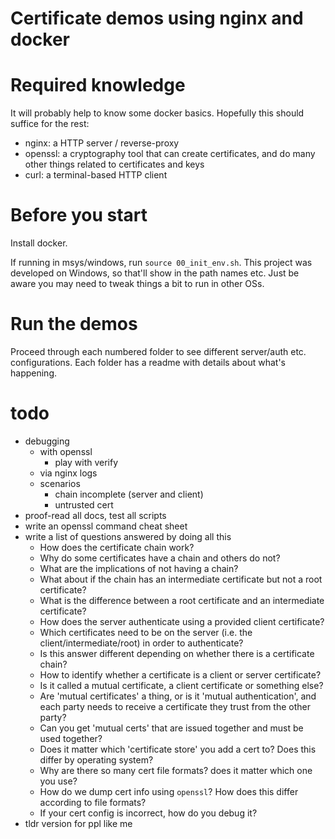 # Certificate demos using nginx and docker

# Required knowledge

It will probably help to know some docker basics. Hopefully this
should suffice for the rest:

- nginx:   a HTTP server / reverse-proxy
- openssl: a cryptography tool that can create certificates,
           and do many other things related to certificates and keys
- curl:    a terminal-based HTTP client

# Before you start

Install docker.

If running in msys/windows, run `source 00_init_env.sh`.
This project was developed on Windows, so that'll show in
the path names etc. Just be aware you may need to tweak
things a bit to run in other OSs.

# Run the demos

Proceed through each numbered folder to see different server/auth
etc. configurations. Each folder has a readme with details about
what's happening.

# todo

- debugging
    - with openssl
        - play with verify
    - via nginx logs
    - scenarios
        - chain incomplete (server and client)
        - untrusted cert
- proof-read all docs, test all scripts
- write an openssl command cheat sheet
- write a list of questions answered by doing all this
    - How does the certificate chain work?
    - Why do some certificates have a chain and others do not?
    - What are the implications of not having a chain?
    - What about if the chain has an intermediate certificate but not a root certificate?
    - What is the difference between a root certificate and an intermediate certificate?
    - How does the server authenticate using a provided client certificate?
    - Which certificates need to be on the server (i.e. the client/intermediate/root) in order to authenticate?
    - Is this answer different depending on whether there is a certificate chain?
    - How to identify whether a certificate is a client or server certificate?
    - Is it called a mutual certificate, a client certificate or something else?
    - Are 'mutual certificates' a thing, or is it 'mutual authentication',
      and each party needs to receive a certificate they trust from the other party?
    - Can you get 'mutual certs' that are issued together and must be used together?
    - Does it matter which 'certificate store' you add a cert to? Does this differ by operating system?
    - Why are there so many cert file formats? does it matter which one you use?
    - How do we dump cert info using `openssl`? How does this differ according to file formats?
    - If your cert config is incorrect, how do you debug it?
- tldr version for ppl like me